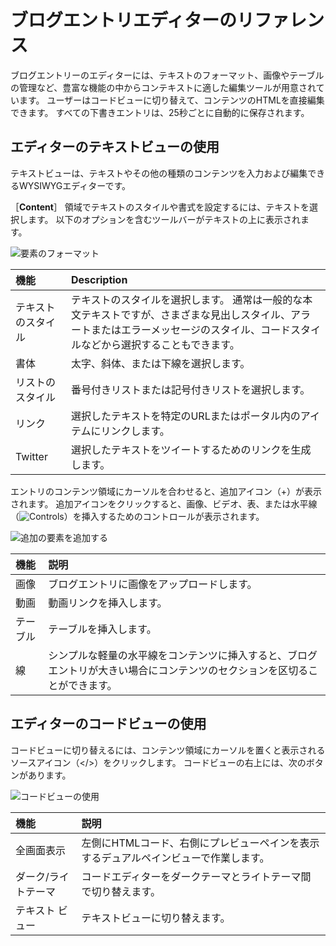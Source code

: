 # ブログエントリエディターのリファレンス

ブログエントリーのエディターには、テキストのフォーマット、画像やテーブルの管理など、豊富な機能の中からコンテキストに適した編集ツールが用意されています。 ユーザーはコードビューに切り替えて、コンテンツのHTMLを直接編集できます。 すべての下書きエントリは、25秒ごとに自動的に保存されます。

## エディターのテキストビューの使用

テキストビューは、テキストやその他の種類のコンテンツを入力および編集できるWYSIWYGエディターです。

［**Content**］ 領域でテキストのスタイルや書式を設定するには、テキストを選択します。 以下のオプションを含むツールバーがテキストの上に表示されます。

![要素のフォーマット](./blog-entry-editor-reference/images/01.png)

| 機能        | Description                                                                                 |
|:--------- |:------------------------------------------------------------------------------------------- |
| テキストのスタイル | テキストのスタイルを選択します。 通常は一般的な本文テキストですが、さまざまな見出しスタイル、アラートまたはエラーメッセージのスタイル、コードスタイルなどから選択することもできます。 |
| 書体        | 太字、斜体、または下線を選択します。                                                                          |
| リストのスタイル  | 番号付きリストまたは記号付きリストを選択します。                                                                    |
| リンク       | 選択したテキストを特定のURLまたはポータル内のアイテムにリンクします。                                                        |
| Twitter   | 選択したテキストをツイートするためのリンクを生成します。                                                                |

エントリのコンテンツ領域にカーソルを合わせると、追加アイコン（+）が表示されます。 追加アイコンをクリックすると、画像、ビデオ、表、または水平線（![Controls](../../images/icon-content-insert-controls.png)）を挿入するためのコントロールが表示されます。

![追加の要素を追加する](./blog-entry-editor-reference/images/02.png)

| 機能   | 説明                                                            |
|:---- |:------------------------------------------------------------- |
| 画像   | ブログエントリに画像をアップロードします。                                         |
| 動画   | 動画リンクを挿入します。                                                  |
| テーブル | テーブルを挿入します。                                                   |
| 線    | シンプルな軽量の水平線をコンテンツに挿入すると、ブログエントリが大きい場合にコンテンツのセクションを区切ることができます。 |

## エディターのコードビューの使用

コードビューに切り替えるには、コンテンツ領域にカーソルを置くと表示されるソースアイコン（</>）をクリックします。 コードビューの右上には、次のボタンがあります。

![コードビューの使用](./blog-entry-editor-reference/images/03.png)

| 機能         | 説明                                           |
|:---------- |:-------------------------------------------- |
| 全画面表示      | 左側にHTMLコード、右側にプレビューペインを表示するデュアルペインビューで作業します。 |
| ダーク/ライトテーマ | コードエディターをダークテーマとライトテーマ間で切り替えます。              |
| テキスト ビュー   | テキストビューに切り替えます。                              |
